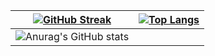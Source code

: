 |[![GitHub Streak](https://streak-stats.demolab.com?user=LongYinStudio&theme=onedark&hide_border=true&border_radius=4.7&locale=zh_Hans)](https://git.io/streak-stats)|[![Top Langs](https://github-readme-stats.vercel.app/api/top-langs/?username=LongYinStudio&layout=compact&langs_count=10)](https://github.com/anuraghazra/github-readme-stats)|
| ---- | ---- |
|![Anurag's GitHub stats](https://github-readme-stats.vercel.app/api?username=LongYinStudio&show_icons=true&bg_color=00000000)   |      |









